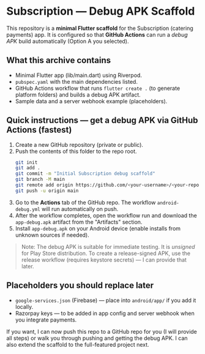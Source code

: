 # Subscription — Debug APK Scaffold

This repository is a **minimal Flutter scaffold** for the Subscription (catering payments) app.
It is configured so that **GitHub Actions** can run a *debug APK* build automatically (Option A you selected).

## What this archive contains
- Minimal Flutter app (lib/main.dart) using Riverpod.
- `pubspec.yaml` with the main dependencies listed.
- GitHub Actions workflow that runs `flutter create .` (to generate platform folders) and builds a debug APK artifact.
- Sample data and a server webhook example (placeholders).

## Quick instructions — get a debug APK via GitHub Actions (fastest)
1. Create a new GitHub repository (private or public).
2. Push the contents of this folder to the repo root.
   ```bash
   git init
   git add .
   git commit -m "Initial Subscription debug scaffold"
   git branch -M main
   git remote add origin https://github.com/<your-username>/<your-repo>.git
   git push -u origin main
   ```
3. Go to the **Actions** tab of the GitHub repo. The workflow `android-debug.yml` will run automatically on push.
4. After the workflow completes, open the workflow run and download the `app-debug.apk` artifact from the "Artifacts" section.
5. Install `app-debug.apk` on your Android device (enable installs from unknown sources if needed).

> Note: The debug APK is suitable for immediate testing. It is *unsigned* for Play Store distribution.
> To create a release-signed APK, use the release workflow (requires keystore secrets) — I can provide that later.

## Placeholders you should replace later
- `google-services.json` (Firebase) — place into `android/app/` if you add it locally.
- Razorpay keys — to be added in app config and server webhook when you integrate payments.

If you want, I can now push this repo to a GitHub repo for you (I will provide all steps) or walk you through pushing and getting the debug APK. I can also extend the scaffold to the full-featured project next.
